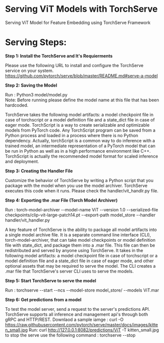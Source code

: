 # Serving ViT Models with TorchServe
Serving ViT Model for Feature Embedding using TorchServe Framework 

# Serving Steps:
**Step 1: Install the TorchServe and It's Requierments**

Please use the following URL to install and configure the TorchServe service on your system.
https://github.com/pytorch/serve/blob/master/README.md#serve-a-model

**Step 2: Saving the Model**

Run : Python3 model/model.py  
Note: Before running please define the model name at this file that has been hardcoded. 

TorchServe takes the following model artifacts: a model checkpoint file in case of torchscript or a model definition file and a state_dict file in case of eager mode.
TorchScript is a way to create serializable and optimizable models from PyTorch code. Any TorchScript program can be saved from a Python process and loaded in a process where there is no Python dependency.
Actually, torchScript is a common way to do inference with a trained model, an intermediate representation of a PyTorch model that can be run in Python as well as in a high performance environment like C++. TorchScript is actually the recommended model format for scaled inference and deployment.

**Step 3:  Creating the Handler File**

Customize the behavior of TorchServe by writing a Python script that you package with the model when you use the model archiver. TorchServe executes this code when it runs.
Please check the handler/vit_handlr.py file. 

**Step 4: Exporting the .mar File (Torch Model Archiver)**

Run : torch-model-archiver --model-name ViT --version 1.0 --serialized-file checkpoints/clip-vit-large-patch14.pt --export-path model_store  --handler handler/vit_handler.py

A key feature of TorchServe is the ability to package all model artifacts into a single model archive file. It is a separate command line interface (CLI), torch-model-archiver, that can take model checkpoints or model definition file with state_dict, and package them into a .mar file. This file can then be redistributed and served by anyone using TorchServe. It takes in the following model artifacts: a model checkpoint file in case of torchscript or a model definition file and a state_dict file in case of eager mode, and other optional assets that may be required to serve the model. The CLI creates a .mar file that TorchServe's server CLI uses to serve the models.

**Step 5: Start TorchServe to serve the model**

Run : torchserve --start --ncs --model-store model_store/ --models ViT.mar

**Step 6: Get predictions from a model**

To test the model server, send a request to the server's predictions API. TorchServe supports all inference and management api's through both gRPC and HTTP/REST.
Downlaod a sample iamge : curl -O https://raw.githubusercontent.com/pytorch/serve/master/docs/images/kitten_small.jpg
Run: curl http://127.0.0.1:8082/predictions/ViT -T kitten_small.jpg
to stop the serve use the following command :
torchserve --stop

